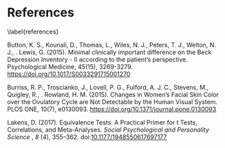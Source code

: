 References
==========

\label{references}

Button, K. S., Kounali, D., Thomas, L., Wiles, N. J., Peters, T. J.,
Welton, N. J., . Lewis, G. (2015). Minimal clinically important
difference on the Beck Depression Inventory - II according to the
patient’s perspective. Psychological Medicine, 45(15), 3269-3279.
<https://doi.org/10.1017/S0033291715001270>

Burriss, R. P., Troscianko, J., Lovell, P. G., Fulford, A. J. C.,
Stevens, M., Quigley, R., . Rowland, H. M. (2015). Changes in Women’s
Facial Skin Color over the Ovulatory Cycle are Not Detectable by the
Human Visual System. PLOS ONE, 10(7), e0130093.
<https://doi.org/10.1371/journal.pone.0130093>

Lakens, D. (2017). Equivalence Tests: A Practical Primer for t Tests,
Correlations, and Meta-Analyses. *Social Psychological and Personality
Science* , *8* (4), 355–362.
doi:[10.1177/1948550617697177](https://doi.org/10.1177/1948550617697177)